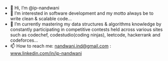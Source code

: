 - 👋 Hi, I’m @ip-nandwani
- 👀 I’m interested in software development and my motto always be to write clean & scalable code...
- 🌱 I’m currently mastering my data structures & algorithms knowledge by constantly participating in competitive contests held across various sites such as codechef, codestudio(coding ninjas), leetcode, hackerrank and codeforces...
- 📫 How to reach me: nandwani.ind@gmail.com
                     : www.linkedin.com/in/ip-nandwani

<!---
ip-nandwani/ip-nandwani is a ✨ special ✨ repository because its `README.md` (this file) appears on your GitHub profile.
You can click the Preview link to take a look at your changes.
--->
